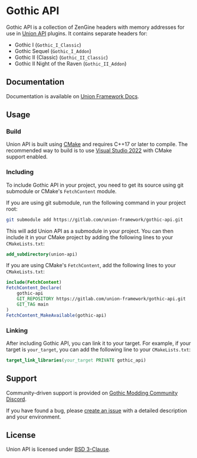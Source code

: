 # Gothic API

Gothic API is a collection of ZenGine headers with memory addresses for use in [Union API](https://gitlab.com/union-framework/union-api) plugins. It contains separate headers for:

* Gothic I (`Gothic_I_Classic`)
* Gothic Sequel (`Gothic_I_Addon`)
* Gothic II (Classic) (`Gothic_II_Classic`)
* Gothic II Night of the Raven (`Gothic_II_Addon`)

## Documentation
Documentation is available on [Union Framework Docs](https://union-framework.gitlab.io/docs/gothic-api/).

## Usage

### Build
Union API is built using [CMake](https://cmake.org/) and requires C++17 or later to compile. The recommended way to build is to use [Visual Studio 2022](https://visualstudio.microsoft.com/vs/) with CMake support enabled.

### Including

To include Gothic API in your project, you need to get its source using git submodule or CMake's `FetchContent` module.

If you are using git submodule, run the following command in your project root:

```bash
git submodule add https://gitlab.com/union-framework/gothic-api.git
```
This will add Union API as a submodule in your project. You can then include it in your CMake project by adding the following lines to your `CMakeLists.txt`:

```cmake
add_subdirectory(union-api)
```

If you are using CMake's `FetchContent`, add the following lines to your `CMakeLists.txt`:

```cmake
include(FetchContent)
FetchContent_Declare(
    gothic-api
    GIT_REPOSITORY https://gitlab.com/union-framework/gothic-api.git
    GIT_TAG main
)
FetchContent_MakeAvailable(gothic-api)
```

### Linking
After including Gothic API, you can link it to your target. For example, if your target is `your_target`, you can add the following line to your `CMakeLists.txt`:

```cmake
target_link_libraries(your_target PRIVATE gothic_api)
```

## Support

Community-driven support is provided on [Gothic Modding Community Discord](https://discord.gg/mCpS5b5SUY).

If you have found a bug, please [create an issue](https://gitlab.com/union-framework/union-api/-/issues) with a detailed description and your environment.

## License

Union API is licensed under [BSD 3-Clause](https://gitlab.com/union-framework/gothic-api/-/blob/main/LICENSE).